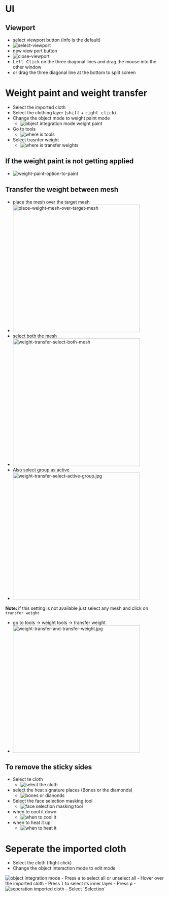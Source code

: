 # UI

## Viewport
- select viewport button (info is the default)
- <img src="select-viewport.jpg" alt="select-viewport">
- new view port button
- <img src="close-viewport.jpg" alt="close-viewport">
- <kbd>Left Click</kbd> on the three diagonal lines and drag the mouse into the other window
- or drag the three diagonal line at the bottom to split screen

# Weight paint and weight transfer
- Select the imported cloth
- Select the clothing layer (<kbd>shift</kbd> + <kbd>right click</kbd>)
- Change the object mode to weight paint mode
  - <img src="object-integration-mode-weight-paint.jpg" alt="object integration mode weight paint">
- Go to tools 
  - <img src="where-is-tools.jpg" alt="where is tools">
- Select trasnfer weight
  - <img src="where-is-transfer-weights.jpg" alt="where is transfer weights">

## If the weight paint is not getting applied
- <img src="weight-paint-option-to-paint.jpg" alt="weight-paint-option-to-paint">

## Transfer the weight between mesh
- place the mesh over the target mesh
- <img src="place-weight-mesh-over-target-mesh.jpg" alt="place-weight-mesh-over-target-mesh" width="400" />
- select both the mesh
- <img src="weight-transfer-select-both-mesh.jpg" alt="weight-transfer-select-both-mesh" width="400" />
- Also select group as active
- <img src="weight-transfer-select-active-group.jpg" alt="weight-transfer-select-active-group.jpg" width="400" />
<b>Note: </b> if this setting is not available just select any mesh and click on `transfer weight`
- go to tools -> weight tools -> transfer weight
- <img src="weight-transfer-and-transfer-weight.jpg" alt="weight-transfer-and-transfer-weight.jpg" width="400" />

## To remove the sticky sides
- Select te cloth
  - <img src="select-the-cloth.jpg" alt="select the cloth">
- select the heat signature places (Bones or the diamonds)
  - <img src="bones-or-dianonds.jpg" alt="bones or dianonds">
- Select the face selection masking tool
  - <img src="face-selection-masking-tool.jpg" alt="face selection masking tool">
- when to cool it down
  - <img src="when-to-cool-it.jpg" alt="when to cool it">
- when to heat it up
  - <img src="when-to-heat-it.jpg" alt="when to heat it">

# Seperate the imported cloth
- Select the cloth (Right click)
- Change the object interaction mode to edit mode
<img src="object-integration-mode-edit.jpg" alt="object integration mode">
- Press <kbd>a</kbd> to select all or unselect all
- Hover over the imported cloth
  - Press <kbd>l</kbd> to select its inner layer
  - Press <kbd>p</kbd> 
  - <img src="seperation-imported-cloth.jpg" alt="seperation imported cloth">
  - Select `Selection`